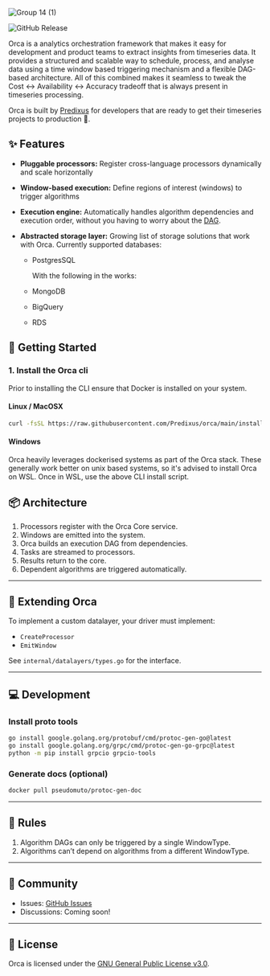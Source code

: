 
![Group 14 (1)](https://github.com/user-attachments/assets/0682ecbb-d74f-4ab7-907b-897ee3f1de5b)

![GitHub Release](https://img.shields.io/github/v/release/Predixus/orca)

Orca is a analytics orchestration framework that makes it easy for development and product teams to
extract insights from timeseries data. It provides a structured and scalable way to schedule, process,
and analyse data using a time window based triggering mechanism and a flexible DAG-based
architecture. All of this combined makes it seamless to tweak the Cost <-> Availability <-> Accuracy
tradeoff that is always present in timeseries processing.

Orca is built by [Predixus](https://www.predixus.com) for developers that are ready to get their timeseries
projects to production 🚀.

## ✨ Features

- **Pluggable processors:** Register cross-language processors dynamically and scale horizontally
- **Window-based execution:** Define regions of interest (windows) to trigger algorithms
- **Execution engine:** Automatically handles algorithm dependencies and execution order,
  without you having to worry about the [DAG](https://en.wikipedia.org/wiki/Directed_acyclic_graph).
- **Abstracted storage layer:** Growing list of storage solutions that work with Orca. Currently supported databases:

  - PostgresSQL

    With the following in the works:

  - MongoDB
  - BigQuery
  - RDS

## 🚀 Getting Started

### 1. Install the Orca cli

Prior to installing the CLI ensure that Docker is installed on your system.

#### Linux / MacOSX

```bash
curl -fsSL https://raw.githubusercontent.com/Predixus/orca/main/install-cli.sh | bash
```

#### Windows

Orca heavily leverages dockerised systems as part of the Orca stack. These generally work better on unix
based systems, so it's advised to install Orca on WSL. Once in WSL, use the above CLI install script.

## 📦 Architecture

1. Processors register with the Orca Core service.
2. Windows are emitted into the system.
3. Orca builds an execution DAG from dependencies.
4. Tasks are streamed to processors.
5. Results return to the core.
6. Dependent algorithms are triggered automatically.

---

## 🔌 Extending Orca

To implement a custom datalayer, your driver must implement:

- `CreateProcessor`
- `EmitWindow`

See `internal/datalayers/types.go` for the interface.

---

## 💻 Development

### Install proto tools

```bash
go install google.golang.org/protobuf/cmd/protoc-gen-go@latest
go install google.golang.org/grpc/cmd/protoc-gen-go-grpc@latest
python -m pip install grpcio grpcio-tools
```

### Generate docs (optional)

```bash
docker pull pseudomuto/protoc-gen-doc
```

---

## 📜 Rules

1. Algorithm DAGs can only be triggered by a single WindowType.
2. Algorithms can’t depend on algorithms from a different WindowType.

---

## 💬 Community

- Issues: [GitHub Issues](https://github.com/predixus/orca/issues)
- Discussions: Coming soon!

---

## 📄 License

Orca is licensed under the [GNU General Public License v3.0](./LICENSE.md).
